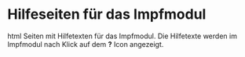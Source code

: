 # Hilfeseiten für das Impfmodul
html Seiten mit Hilfetexten für das Impfmodul. Die Hilfetexte werden im Impfmodul
nach Klick auf dem **?** Icon angezeigt.
